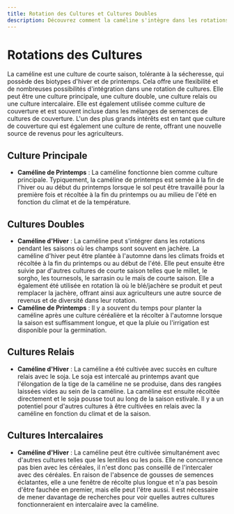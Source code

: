 ```yaml
---
title: Rotation des Cultures et Cultures Doubles
description: Découvrez comment la caméline s'intègre dans les rotations de cultures et les systèmes de cultures doubles pour maximiser le rendement et la rentabilité.
---
```

# Rotations des Cultures
La caméline est une culture de courte saison, tolérante à la sécheresse, qui possède des biotypes d'hiver et de printemps. Cela offre une flexibilité et de nombreuses possibilités d'intégration dans une rotation de cultures. Elle peut être une culture principale, une culture double, une culture relais ou une culture intercalaire. Elle est également utilisée comme culture de couverture et est souvent incluse dans les mélanges de semences de cultures de couverture. L'un des plus grands intérêts est en tant que culture de couverture qui est également une culture de rente, offrant une nouvelle source de revenus pour les agriculteurs.

## Culture Principale
- **Caméline de Printemps** : La caméline fonctionne bien comme culture principale. Typiquement, la caméline de printemps est semée à la fin de l'hiver ou au début du printemps lorsque le sol peut être travaillé pour la première fois et récoltée à la fin du printemps ou au milieu de l'été en fonction du climat et de la température.

## Cultures Doubles

- **Caméline d'Hiver** : La caméline peut s'intégrer dans les rotations pendant les saisons où les champs sont souvent en jachère. La caméline d'hiver peut être plantée à l'automne dans les climats froids et récoltée à la fin du printemps ou au début de l'été. Elle peut ensuite être suivie par d'autres cultures de courte saison telles que le millet, le sorgho, les tournesols, le sarrasin ou le maïs de courte saison. Elle a également été utilisée en rotation là où le blé/jachère se produit et peut remplacer la jachère, offrant ainsi aux agriculteurs une autre source de revenus et de diversité dans leur rotation.
- **Caméline de Printemps** : Il y a souvent du temps pour planter la caméline après une culture céréalière et la récolter à l'automne lorsque la saison est suffisamment longue, et que la pluie ou l'irrigation est disponible pour la germination.

## Cultures Relais

- **Caméline d'Hiver** : La caméline a été cultivée avec succès en culture relais avec le soja. Le soja est intercalé au printemps avant que l'élongation de la tige de la caméline ne se produise, dans des rangées laissées vides au sein de la caméline. La caméline est ensuite récoltée directement et le soja pousse tout au long de la saison estivale. Il y a un potentiel pour d'autres cultures à être cultivées en relais avec la caméline en fonction du climat et de la saison.

## Cultures Intercalaires

- **Caméline d'Hiver** : La caméline peut être cultivée simultanément avec d'autres cultures telles que les lentilles ou les pois. Elle ne concurrence pas bien avec les céréales, il n'est donc pas conseillé de l'intercaler avec des céréales. En raison de l'absence de gousses de semences éclatantes, elle a une fenêtre de récolte plus longue et n'a pas besoin d'être fauchée en premier, mais elle peut l'être aussi. Il est nécessaire de mener davantage de recherches pour voir quelles autres cultures fonctionneraient en intercalaire avec la caméline.
